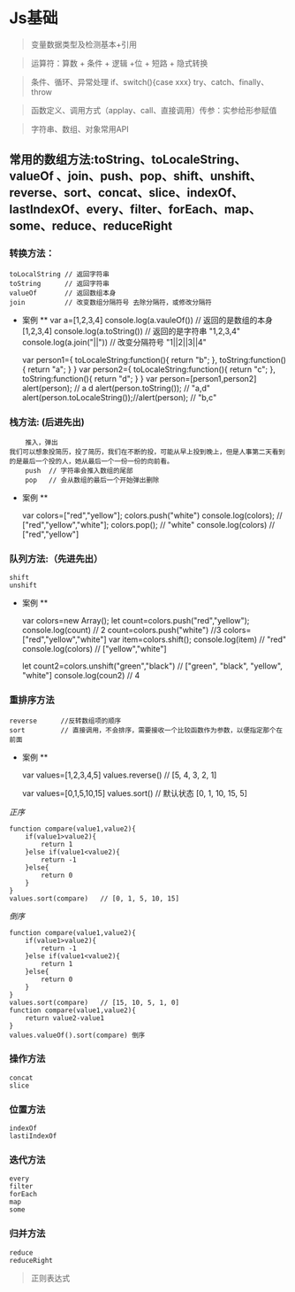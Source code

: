 # Js基础 
> 变量数据类型及检测基本+引用

> 运算符：算数 + 条件 + 逻辑 +位 + 短路 + 隐式转换

> 条件、循环、异常处理 if、switch(){case xxx} try、catch、finally、throw

> 函数定义、调用方式（applay、call、直接调用）传参：实参给形参赋值

> 字符串、数组、对象常用API
    
## 常用的数组方法:toString、toLocaleString、valueOf 、join、push、pop、shift、unshift、reverse、sort、concat、slice、indexOf、lastIndexOf、every、filter、forEach、map、some、reduce、reduceRight

### 转换方法：

    toLocalString // 返回字符串
    toString      // 返回字符串
    valueOf       // 返回数组本身
    join          // 改变数组分隔符号 去除分隔符，或修改分隔符

* 案例 **
    var a=[1,2,3,4]
    console.log(a.vauleOf())  // 返回的是数组的本身  [1,2,3,4]
    console.log(a.toString()) // 返回的是字符串     "1,2,3,4"
    console.log(a.join("||")) // 改变分隔符号      "1||2||3||4"

    var person1={
        toLocaleString:function(){
            return "b";
        },
        toString:function(){
            return "a";
        }
    }
    var person2={
        toLocaleString:function(){
            return "c";
        },
        toString:function(){
            return "d";
        }
    }
    var person=[person1,person2]
    alert(person);                                  //  a d
    alert(person.toString());                       // "a,d"
    alert(person.toLocaleString());//alert(person); // "b,c"

### 栈方法: (后进先出)

        推入，弹出  
    我们可以想象投简历，投了简历，我们在不断的投，可能从早上投到晚上，但是人事第二天看到的是最后一个投的人，她从最后一个一份一份的向前看。
        push  // 字符串会推入数组的尾部
        pop   // 会从数组的最后一个开始弹出删除

* 案例 **

    var colors=["red","yellow"];
    colors.push("white")
    console.log(colors);   // ["red","yellow","white"];
    colors.pop();          // "white"
    console.log(colors)    // ["red","yellow"]

### 队列方法:（先进先出）

    shift 
    unshift

* 案例 **

    var colors=new Array();
    let count=colors.push("red","yellow");
    console.log(count)                          // 2
    count=colors.push("white")                  //3  colors=["red","yellow","white"]
    var item=colors.shift();
    console.log(item)                           // "red"  
    console.log(colors)                         // ["yellow","white"]

    let count2=colors.unshift("green","black")  // ["green", "black", "yellow", "white"]
    console.log(coun2)                          // 4

### 重排序方法

    reverse      //反转数组项的顺序
    sort         // 直接调用，不会排序，需要接收一个比较函数作为参数，以便指定那个在前面

* 案例 **

    var values=[1,2,3,4,5]
    values.reverse()   // [5, 4, 3, 2, 1]


    var values=[0,1,5,10,15]
    values.sort()       // 默认状态  [0, 1, 10, 15, 5]

*正序*

    function compare(value1,value2){ 
        if(value1>value2){
            return 1
        }else if(value1<value2){
            return -1
        }else{
            return 0
        }
    }
    values.sort(compare)   // [0, 1, 5, 10, 15]

*倒序*

    function compare(value1,value2){  
        if(value1>value2){
            return -1
        }else if(value1<value2){
            return 1
        }else{
            return 0
        }
    }
    values.sort(compare)   // [15, 10, 5, 1, 0]
    function compare(value1,value2){
        return value2-value1
    }
    values.valueOf().sort(compare) 倒序
### 操作方法

    concat
    slice

### 位置方法

    indexOf
    lastiIndexOf

### 迭代方法

    every
    filter
    forEach
    map
    some

### 归并方法

    reduce
    reduceRight

> 正则表达式 
